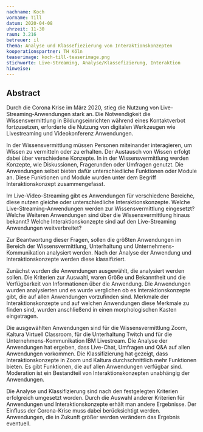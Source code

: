 ```yaml
---
nachname: Koch  
vorname: Till
datum: 2020-04-08
uhrzeit: 11-30
raum: 3.216
betreuer: il
thema: Analyse und Klassefiezierung von Interaktionskonzepten
kooperationspartner: TH Köln
teaserimage: koch-till-teaserimage.png
stichworte: Live-Streaming, Analyse/Klassefizierung, Interaktion
hinweise:
---
```


## Abstract

Durch die Corona Krise im März 2020, stieg die Nutzung von Live-Streaming-Anwendungen stark an. Die Notwendigkeit die Wissensvermittlung in Bildungseinrichten während eines Kontaktverbot fortzusetzen, erforderte die Nutzung von digitalen Werkzeugen wie Livestreaming und Videokonferenz Anwendungen. 

In der Wissensvermittlung müssen Personen miteinander interagieren, um Wissen zu vermitteln oder zu erhalten. Der Austausch von Wissen erfolgt dabei über verschiedene Konzepte. In in der Wissensvermittlung werden Konzepte, wie Diskussionen, Fragerunden oder Umfragen genutzt. Die Anwendungen selbst bieten dafür unterschiedliche Funktionen oder Module an. Diese Funktionen und Module wurden unter dem Begriff Interaktionskonzept zusammengefasst. 

Im Live-Video-Streaming gibt es Anwendungen für verschiedene Bereiche, diese nutzen gleiche oder unterschiedliche Interaktionskonzepte.
Welche Live-Streaming-Anwendungen werden zur Wissensvermittlung eingesetzt? 
Welche Weiteren Anwendungen sind über die Wissensvermittlung hinaus bekannt? Welche Interaktionskonzepte sind auf den Live-Streaming Anwendungen weitverbreitet? 

Zur Beantwortung dieser Fragen, sollen die größten Anwendungen im Bereich der Wissensvermittlung, Unterhaltung und Unternehmens-Kommunikation analysiert werden. Nach der Analyse der Anwendung und Interaktionskonzepte werden diese klassifiziert. 

Zunächst wurden die Anwendungen ausgewählt, die analysiert werden sollen. Die Kriterien zur Auswahl, waren Größe und Bekanntheit und die Verfügbarkeit von Informationen über die Anwendung. Die Anwendungen wurden analysierten und es wurde verglichen ob es Interaktionskonzepte gibt, die auf allen Anwendungen vorzufinden sind. Merkmale der Interaktionskonzepte und auf welchen Anwendungen diese Merkmale zu finden sind, wurden anschließend in einen morphologischen Kasten eingetragen.

Die ausgewählten Anwendungen sind für die Wissensvermittlung Zoom, Kaltura Virtuell Classroom,  für die Unterhaltung Twitch und  für die Unternehmens-Kommunikation IBM Livestream. Die Analyse der Anwendungen hat ergeben, dass Live-Chat, Umfragen und Q\&A auf allen Anwendungen vorkommen. Die Klassifizierung hat gezeigt, dass Interaktionskonzepte in Zoom und Kaltura durchschnittlich mehr Funktionen bieten. Es gibt Funktionen, die auf allen Anwendungen verfügbar sind. Moderation ist ein Bestandteil von Interaktionskonzepten unabhängig der Anwendungen. 

Die Analyse und Klassifizierung sind nach den festgelegten Kriterien erfolgreich umgesetzt worden. Durch die Auswahl anderer Kriterien für Anwendungen und Interaktionskonzepte erhält man andere Ergebnisse. Der Einfluss der Corona-Krise muss dabei berücksichtigt werden. Anwendungen, die in Zukunft größer werden verändern das Ergebnis eventuell.    

